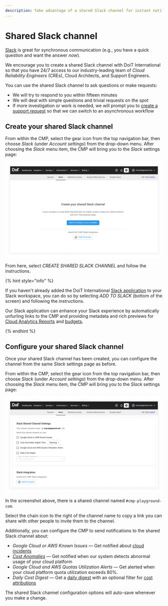 ```yaml
---
description: Take advantage of a shared Slack channel for instant notifications and quick responses from our engineering and support staff
---
```


# Shared Slack channel

[Slack](https://slack.com/) is great for synchronous communication (e.g., you have a quick question and want the answer _now_).

We encourage you to create a shared Slack channel with DoiT International so that you have 24/7 access to our industry-leading team of _Cloud Reliability Engineers_ (CREs), Cloud Architects, and Support Engineers.

You can use the shared Slack channel to ask questions or make requests:

- We will try to respond to you within fifteen minutes
- We will deal with simple questions and trivial requests on the spot
- If more investigation or work is needed, we will prompt you to [create a support request](README.md) so that we can switch to an asynchronous workflow

## Create your shared Slack channel

From within the CMP, select the gear icon from the top navigation bar, then choose _Slack_ (under _Account settings_) from the drop-down menu. After choosing the _Slack_ menu item, the CMP will bring you to the _Slack_ settings page:

![A screenshot showing the _Slack_ settings page](../../.gitbook/assets/cmp-settings-slack-create.png)

From here, select _CREATE SHARED SLACK CHANNEL_ and follow the instructions.

{% hint style="info" %}

If you haven't already added the DoiT International [Slack application](../../general/slack.md) to your Slack workspace, you can do so by selecting _ADD TO SLACK_ (bottom of the screen) and following the instructions.

Our Slack application can enhance your Slack experience by automatically unfurling links to the CMP and providing metadata and rich previews for [Cloud Analytics Reports](../../cloud-analytics/create-cloud-report/README.md) and [budgets](../../cloud-analytics/manage-budgets.md).

{% endhint %}

## Configure your shared Slack channel

Once your shared Slack channel has been created, you can configure the channel from the same _Slack_ settings page as before.

From within the CMP, select the gear icon from the top navigation bar, then choose _Slack_ (under _Account settings_) from the drop-down menu. After choosing the _Slack_ menu item, the CMP will bring you to the _Slack_ settings page:

![A screenshot showing the _Slack_ settings page](../../.gitbook/assets/cmp-settings-slack-configure.png)

In the screenshot above, there is a shared channel named `#cmp-playground-com`.

Select the chain icon to the right of the channel name to copy a link you can share with other people to invite them to the channel.

Additionally, you can configure the CMP to send notifications to the shared Slack channel about:

- _Google Cloud or AWS Known Issues_ &mdash; Get notified about [cloud incidents](cloud-incidents.md)
- [_Cost Anomalies_](../../anomaly-detection/cloud-anomalies.md) &mdash; Get notified when our system detects abnormal usage of your cloud platform
- _Google Cloud and AWS Quotas Utilization Alerts_ &mdash; Get alerted when your cloud platform quota utilization exceeds 80%.
- _Daily Cost Digest_ &mdash; Get a [daily digest](../../general/profile.md#daily-digest-emails) with an optional filter for [cost attributions](../../cloud-analytics/attributing-cloud-spend.md)

The shared Slack channel configuration options will auto-save whenever you make a change.

